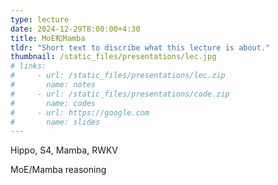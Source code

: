 ```yaml
---
type: lecture
date: 2024-12-29T8:00:00+4:30
title: MoE和Mamba
tldr: "Short text to discribe what this lecture is about."
thumbnail: /static_files/presentations/lec.jpg
# links: 
#     - url: /static_files/presentations/lec.zip
#       name: notes
#     - url: /static_files/presentations/code.zip
#       name: codes
#     - url: https://google.com
#       name: slides
---
```

Hippo, S4, Mamba, RWKV

MoE/Mamba reasoning

<!-- **Suggested Readings:** -->
<!-- - [Readings 1](http://example.com)
- [Readings 2](http://example.com) -->
